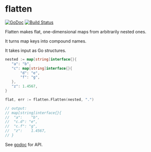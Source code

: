 flatten
=======

[![GoDoc](https://godoc.org/github.com/peterupton/flatten?status.png)](https://godoc.org/github.com/peterupton/flatten)
[![Build Status](https://travis-ci.org/peterupton/flatten.svg?branch=master)](https://travis-ci.org/peterupton/flatten)

Flatten makes flat, one-dimensional maps from arbitrarily nested ones.

It turns map keys into compound names.

It takes input as Go structures.



```go
nested := map[string]interface{}{
   "a": "b",
   "c": map[string]interface{}{
       "d": "e",
       "f": "g",
   },
   "z": 1.4567,
}

flat, err := flatten.Flatten(nested, ".")

// output:
// map[string]interface{}{
//  "a":    "b",
//  "c.d": "e",
//  "c.f": "g",
//  "z":    1.4567,
// }
```


See [godoc](https://godoc.org/github.com/peterupton/flatten) for API.
